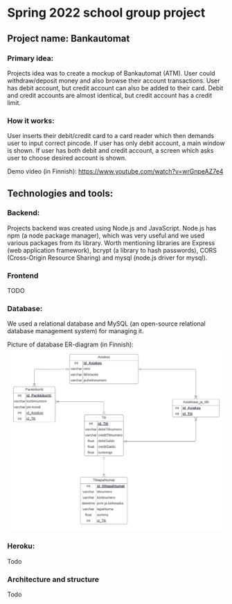 # Spring 2022 school group project 
## Project name: Bankautomat
### Primary idea:
Projects idea was to create a mockup of Bankautomat (ATM). User could withdraw/deposit money and also browse their account transactions. User has debit account, but credit account can also be added to their card. Debit and credit accounts are almost identical, but credit account has a credit limit.

### How it works:
User inserts their debit/credit card to a card reader which then demands user to input correct pincode. If user has only debit account, a main window is shown. If user has both debit and credit account, a screen which asks user to choose desired account is shown.

Demo video (in Finnish): https://www.youtube.com/watch?v=wrGnpeAZ7e4

## Technologies and tools:

### Backend:
Projects backend was created using Node.js and JavaScript. Node.js has npm (a node package manager), which was very useful and we used various packages from its library. Worth mentioning libraries are Express (web application framework), bcrypt (a library to hash passwords), CORS (Cross-Origin Resource Sharing) and mysql (node.js driver for mysql).

### Frontend
TODO

### Database:
We used a relational database and MySQL (an open-source relational database management system) for managing it.

Picture of database ER-diagram (in Finnish):
![](images/ER-kaavio.png)


### Heroku:
Todo

### Architecture and structure
Todo
